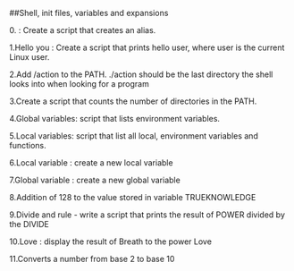 ##Shell, init files, variables and expansions

0.<o> : Create a script that creates an alias.

1.Hello you : Create a script that prints hello user, where user is the current Linux user.

2.Add /action to the PATH. ./action should be the last directory the shell looks into when looking for a program

3.Create a script that counts the number of directories in the PATH.

4.Global variables: script that lists environment variables.

5.Local variables: script that list all local, environment variables and functions.

6.Local variable : create a new local variable

7.Global variable : create a new global variable

8.Addition of 128 to the value stored in variable TRUEKNOWLEDGE

9.Divide and rule - write a script that prints the result of POWER divided by the DIVIDE

10.Love : display the result of Breath to the power Love

11.Converts a number from base 2 to base 10 
